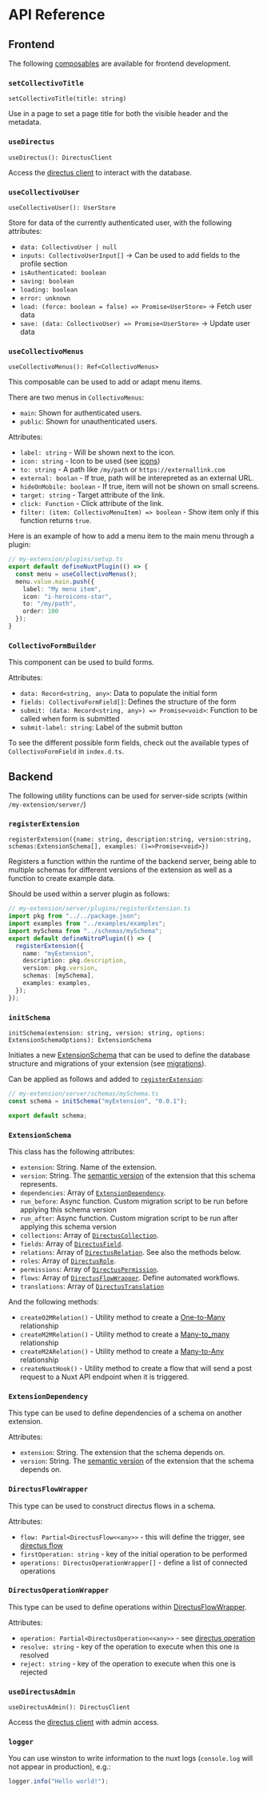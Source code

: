 # API Reference

## Frontend

The following [composables](https://nuxt.com/docs/guide/directory-structure/composables) are available for frontend development.

### `setCollectivoTitle`

`setCollectivoTitle(title: string)`

Use in a page to set a page title for both the visible header and the metadata.

### `useDirectus`

`useDirectus(): DirectusClient`

Access the [directus client](https://docs.directus.io/guides/sdk/getting-started.html) to interact with the database.

### `useCollectivoUser`

`useCollectivoUser(): UserStore`

Store for data of the currently authenticated user, with the following attributes:

- `data: CollectivoUser | null`
- `inputs: CollectivoUserInput[]` -> Can be used to add fields to the profile section
- `isAuthenticated: boolean`
- `saving: boolean`
- `loading: boolean`
- `error: unknown`
- `load: (force: boolean = false) => Promise<UserStore>` -> Fetch user data
- `save: (data: CollectivoUser) => Promise<UserStore>` -> Update user data

### `useCollectivoMenus`

`useCollectivoMenus(): Ref<CollectivoMenus>`

This composable can be used to add or adapt menu items.

There are two menus in `CollectivoMenus`:

- `main`: Shown for authenticated users.
- `public`: Shown for unauthenticated users.

Attributes:

- `label: string` - Will be shown next to the icon.
- `icon: string` - Icon to be used (see [icons](#icons))
- `to: string` - A path like `/my/path` or `https://externallink.com`
- `external: boolan` - If true, path will be interepreted as an external URL.
- `hideOnMobile: boolean` - If true, item will not be shown on small screens.
- `target: string` - Target attribute of the link.
- `click: Function` - Click attribute of the link.
- `filter: (item: CollectivoMenuItem) => boolean` - Show item only if this function returns `true`.

Here is an example of how to add a menu item to the main menu through a plugin:

```ts
// my-extension/plugins/setup.ts
export default defineNuxtPlugin(() => {
  const menu = useCollectivoMenus();
  menu.value.main.push({
    label: "My menu item",
    icon: "i-heroicons-star",
    to: "/my/path",
    order: 100
  });
}
```

### `CollectivoFormBuilder`

This component can be used to build forms.

Attributes:

- `data: Record<string, any>`: Data to populate the initial form
- `fields: CollectivoFormField[]`: Defines the structure of the form
- `submit: (data: Record<string, any>) => Promise<void>`: Function to be called when form is submitted
- `submit-label: string`: Label of the submit button

To see the different possible form fields, check out the available types of `CollectivoFormField` in `index.d.ts`.

## Backend

The following utility functions can be used for server-side scripts (within `/my-extension/server/`)

### `registerExtension`

`registerExtension({name: string, description:string, version:string, schemas:ExtensionSchema[], examples: ()=>Promise<void>})`

Registers a function within the runtime of the backend server, being able to multiple schemas for different versions of the extension as well as a function to create example data.

Should be used within a server plugin as follows:

```ts
// my-extension/server/plugins/registerExtension.ts
import pkg from "../../package.json";
import examples from "../examples/examples";
import mySchema from "../schemas/mySchema";
export default defineNitroPlugin(() => {
  registerExtension({
    name: "myExtension",
    description: pkg.description,
    version: pkg.version,
    schemas: [mySchema],
    examples: examples,
  });
});
```

### `initSchema`

`initSchema(extension: string, version: string, options: ExtensionSchemaOptions): ExtensionSchema`

Initiates a new [ExtensionSchema](#extensionschema) that can be used to define the database structure and migrations of your extension (see [migrations](#migrations)).

Can be applied as follows and added to [`registerExtension`](#registerextension):

```ts
// my-extension/server/schemas/mySchema.ts
const schema = initSchema("myExtension", "0.0.1");

export default schema;
```

### `ExtensionSchema`

This class has the following attributes:

- `extension`: String. Name of the extension.
- `version`: String. The [semantic version](https://semver.org/) of the extension that this schema represents.
- `dependencies`: Array of [`ExtensionDependency`]().
- `run_before`: Async function. Custom migration script to be run before applying this schema version
- `run_after`: Async function. Custom migration script to be run after applying this schema version
- `collections`: Array of [`DirectusCollection`](https://docs.directus.io/reference/system/collections.html).
- `fields`: Array of [`DirectusField`](https://docs.directus.io/reference/system/fields.html).
- `relations`: Array of [`DirectusRelation`](https://docs.directus.io/reference/system/relations.html). See also the methods below.
- `roles`: Array of [`DirectusRole`](https://docs.directus.io/reference/system/roles.html).
- `permissions`: Array of [`DirectusPermission`](https://docs.directus.io/reference/system/permissions.html).
- `flows`: Array of [`DirectusFlowWrapper`](#directusflowwrapper). Define automated workflows.
- `translations`: Array of [`DirectusTranslation`](https://docs.directus.io/reference/system/translations.html)

And the following methods:

- `createO2MRelation()` - Utility method to create a [One-to-Many](https://docs.directus.io/app/data-model/relationships.html#one-to-many-o2m) relationship
- `createM2MRelation()` - Utility method to create a [Many-to_many](https://docs.directus.io/app/data-model/relationships.html#many-to-many-m2m) relationship
- `createM2ARelation()` - Utility method to create a [Many-to-Any](https://docs.directus.io/app/data-model/relationships.html#many-to-any-m2a) relationship
- `createNuxtHook()` - Utility method to create a flow that will send a post request to a Nuxt API endpoint when it is triggered.

### `ExtensionDependency`

This type can be used to define dependencies of a schema on another extension.

Attributes:

- `extension`: String. The extension that the schema depends on.
- `version`: String. The [semantic version](https://semver.org/) of the extension that the schema depends on.

### `DirectusFlowWrapper`

This type can be used to construct directus flows in a schema.

Attributes:

- `flow: Partial<DirectusFlow<<any>>` - this will define the trigger, see [directus flow](https://docs.directus.io/reference/system/flows.html)
- `firstOperation: string` - key of the initial operation to be performed
- `operations: DirectusOperationWrapper[]` - define a list of connected operations

### `DirectusOperationWrapper`

This type can be used to define operations within [DirectusFlowWrapper](#directusflowwrapper).

Attributes:

- `operation: Partial<DirectusOperation<<any>>` - see [directus operation](https://docs.directus.io/reference/system/operations.html)
- `resolve: string` - key of the operation to execute when this one is resolved
- `reject: string` - key of the operation to execute when this one is rejected

### `useDirectusAdmin`

`useDirectusAdmin(): DirectusClient`

Access the [directus client](https://docs.directus.io/guides/sdk/getting-started.html) with admin access.

### `logger`

You can use winston to write information to the nuxt logs (`console.log` will not appear in production), e.g.:

```ts
logger.info("Hello world!");
```
